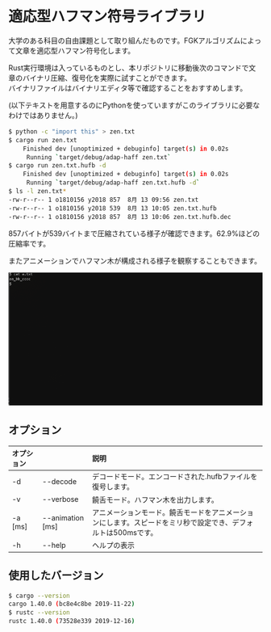 # 適応型ハフマン符号ライブラリ

大学のある科目の自由課題として取り組んだものです。FGKアルゴリズムによって文章を適応型ハフマン符号化します。

Rust実行環境は入っているものとし、本リポジトリに移動後次のコマンドで文章のバイナリ圧縮、復号化を実際に試すことができます。\
バイナリファイルはバイナリエディタ等で確認することをおすすめします。

(以下テキストを用意するのにPythonを使っていますがこのライブラリに必要なわけではありません。)

```bash
$ python -c "import this" > zen.txt
$ cargo run zen.txt
    Finished dev [unoptimized + debuginfo] target(s) in 0.02s
     Running `target/debug/adap-haff zen.txt`
$ cargo run zen.txt.hufb -d
    Finished dev [unoptimized + debuginfo] target(s) in 0.02s
     Running `target/debug/adap-haff zen.txt.hufb -d`
$ ls -l zen.txt*
-rw-r--r-- 1 o1810156 y2018 857  8月 13 09:56 zen.txt
-rw-r--r-- 1 o1810156 y2018 539  8月 13 10:05 zen.txt.hufb
-rw-r--r-- 1 o1810156 y2018 857  8月 13 10:06 zen.txt.hufb.dec
```

857バイトが539バイトまで圧縮されている様子が確認できます。62.9%ほどの圧縮率です。

またアニメーションでハフマン木が構成される様子を観察することもできます。

![適応型ハフマン木アニメーション](./huffman2.gif)

## オプション

|オプション|    |    説明    |
|:-------|:---|:-----------|
|-d|--decode|デコードモード。エンコードされた.hufbファイルを復号します。|
|-v|--verbose|饒舌モード。ハフマン木を出力します。|
|-a [ms]|--animation [ms]|アニメーションモード。饒舌モードをアニメーションにします。スピードをミリ秒で設定でき、デフォルトは500msです。|
|-h|--help|ヘルプの表示|

## 使用したバージョン

```bash
$ cargo --version
cargo 1.40.0 (bc8e4c8be 2019-11-22)
$ rustc --version
rustc 1.40.0 (73528e339 2019-12-16)
```
